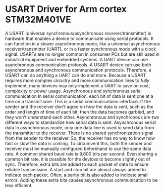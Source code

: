 # USART Driver for Arm cortex STM32M401VE
 A USART (universal synchronous/asynchronous receiver/transmitter) is hardware that enables a device to communicate using serial protocols. It can function in a slower asynchronous mode, like a universal asynchronous receiver/transmitter (UART), or in a faster synchronous mode with a clock signal. USARTs are no longer common in consumer PCs but are still used in industrial equipment and embedded systems.  A UART device can use asynchronous communication protocols.  A USART device can use both asynchronous and synchronous communication protocols. Therefore, a USART can do anything a UART can do and more. Because a USART requires more complex circuitry and more communication lines to fully implement, many devices may only implement a UART to save on cost, complexity or power usage.  Asynchronous and synchronous serial communication In serial communication, each bit of data is sent one at a time on a transmit wire. This is a serial communications interface. If the sender and the receiver don't agree on how the data is sent, such as the order and length of time of each bit, then the data becomes garbled, and they won't understand each other. Asynchronous and synchronous are two different ways to standardize how serial data is sent.  Asynchronous serial data In asynchronous mode, only one data line is used to send data from the transmitter to the receiver. There is no shared synchronization signal from the sender to the receiver. So, the receiver has no way to know how fast or slow the data is coming. To circumvent this, both the sender and receiver must be manually configured beforehand to use the same data rate. A common shared baud rate is 9,600 bits per second.  Even sharing a common bit rate, it is possible for the devices to become slightly out of sync. Therefore, extra bits are added to each packet of data to ensure reliable transmission. A start and stop bit are almost always added to indicate each packet. Often, a parity bit is also added to indicate small errors. Adding these extra bits causes asynchronous communication to be less efficient.
